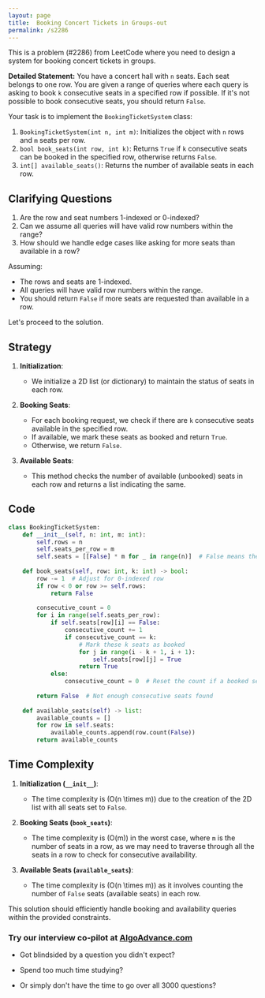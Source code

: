 ```yaml
---
layout: page
title:  Booking Concert Tickets in Groups-out
permalink: /s2286
---
```


This is a problem (#2286) from LeetCode where you need to design a system for booking concert tickets in groups.

**Detailed Statement:**
You have a concert hall with `n` seats. Each seat belongs to one row. You are given a range of queries where each query is asking to book `k` consecutive seats in a specified row if possible. If it's not possible to book consecutive seats, you should return `False`.

Your task is to implement the `BookingTicketSystem` class:

1. `BookingTicketSystem(int n, int m)`: Initializes the object with `n` rows and `m` seats per row.
2. `bool book_seats(int row, int k)`: Returns `True` if `k` consecutive seats can be booked in the specified row, otherwise returns `False`.
3. `int[] available_seats()`: Returns the number of available seats in each row.

## Clarifying Questions

1. Are the row and seat numbers 1-indexed or 0-indexed?
2. Can we assume all queries will have valid row numbers within the range?
3. How should we handle edge cases like asking for more seats than available in a row?

Assuming:
- The rows and seats are 1-indexed.
- All queries will have valid row numbers within the range.
- You should return `False` if more seats are requested than available in a row.

Let's proceed to the solution.

## Strategy

1. **Initialization**:
    - We initialize a 2D list (or dictionary) to maintain the status of seats in each row.

2. **Booking Seats**:
    - For each booking request, we check if there are `k` consecutive seats available in the specified row.
    - If available, we mark these seats as booked and return `True`.
    - Otherwise, we return `False`.

3. **Available Seats**:
    - This method checks the number of available (unbooked) seats in each row and returns a list indicating the same.

## Code

```python
class BookingTicketSystem:
    def __init__(self, n: int, m: int):
        self.rows = n
        self.seats_per_row = m
        self.seats = [[False] * m for _ in range(n)]  # False means the seat is available
    
    def book_seats(self, row: int, k: int) -> bool:
        row -= 1  # Adjust for 0-indexed row
        if row < 0 or row >= self.rows:
            return False
        
        consecutive_count = 0
        for i in range(self.seats_per_row):
            if self.seats[row][i] == False:
                consecutive_count += 1
                if consecutive_count == k:
                    # Mark these k seats as booked
                    for j in range(i - k + 1, i + 1):
                        self.seats[row][j] = True
                    return True
            else:
                consecutive_count = 0  # Reset the count if a booked seat is found
        
        return False  # Not enough consecutive seats found
    
    def available_seats(self) -> list:
        available_counts = []
        for row in self.seats:
            available_counts.append(row.count(False))
        return available_counts
```

## Time Complexity

1. **Initialization (`__init__`)**:
    - The time complexity is \(O(n \times m)\) due to the creation of the 2D list with all seats set to `False`.

2. **Booking Seats (`book_seats`)**:
    - The time complexity is \(O(m)\) in the worst case, where `m` is the number of seats in a row, as we may need to traverse through all the seats in a row to check for consecutive availability.

3. **Available Seats (`available_seats`)**:
    - The time complexity is \(O(n \times m)\) as it involves counting the number of `False` seats (available seats) in each row.

This solution should efficiently handle booking and availability queries within the provided constraints.


### Try our interview co-pilot at [AlgoAdvance.com](https://algoAdvance.com)

- Got blindsided by a question you didn't expect?

- Spend too much time studying?

- Or simply don't have the time to go over all 3000 questions?

